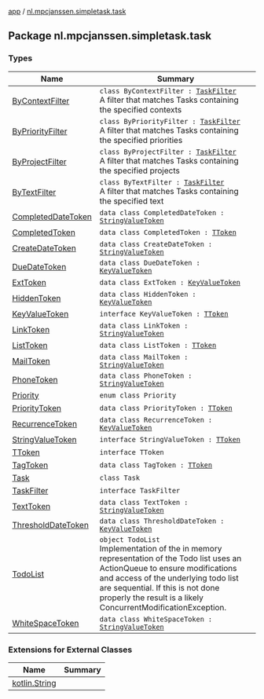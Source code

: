 [app](../index.md) / [nl.mpcjanssen.simpletask.task](.)

## Package nl.mpcjanssen.simpletask.task

### Types

| Name | Summary |
|---|---|
| [ByContextFilter](-by-context-filter/index.md) | `class ByContextFilter : `[`TaskFilter`](-task-filter/index.md)<br>A filter that matches Tasks containing the specified contexts |
| [ByPriorityFilter](-by-priority-filter/index.md) | `class ByPriorityFilter : `[`TaskFilter`](-task-filter/index.md)<br>A filter that matches Tasks containing the specified priorities |
| [ByProjectFilter](-by-project-filter/index.md) | `class ByProjectFilter : `[`TaskFilter`](-task-filter/index.md)<br>A filter that matches Tasks containing the specified projects |
| [ByTextFilter](-by-text-filter/index.md) | `class ByTextFilter : `[`TaskFilter`](-task-filter/index.md)<br>A filter that matches Tasks containing the specified text |
| [CompletedDateToken](-completed-date-token/index.md) | `data class CompletedDateToken : `[`StringValueToken`](-string-value-token/index.md) |
| [CompletedToken](-completed-token/index.md) | `data class CompletedToken : `[`TToken`](-t-token/index.md) |
| [CreateDateToken](-create-date-token/index.md) | `data class CreateDateToken : `[`StringValueToken`](-string-value-token/index.md) |
| [DueDateToken](-due-date-token/index.md) | `data class DueDateToken : `[`KeyValueToken`](-key-value-token/index.md) |
| [ExtToken](-ext-token/index.md) | `data class ExtToken : `[`KeyValueToken`](-key-value-token/index.md) |
| [HiddenToken](-hidden-token/index.md) | `data class HiddenToken : `[`KeyValueToken`](-key-value-token/index.md) |
| [KeyValueToken](-key-value-token/index.md) | `interface KeyValueToken : `[`TToken`](-t-token/index.md) |
| [LinkToken](-link-token/index.md) | `data class LinkToken : `[`StringValueToken`](-string-value-token/index.md) |
| [ListToken](-list-token/index.md) | `data class ListToken : `[`TToken`](-t-token/index.md) |
| [MailToken](-mail-token/index.md) | `data class MailToken : `[`StringValueToken`](-string-value-token/index.md) |
| [PhoneToken](-phone-token/index.md) | `data class PhoneToken : `[`StringValueToken`](-string-value-token/index.md) |
| [Priority](-priority/index.md) | `enum class Priority` |
| [PriorityToken](-priority-token/index.md) | `data class PriorityToken : `[`TToken`](-t-token/index.md) |
| [RecurrenceToken](-recurrence-token/index.md) | `data class RecurrenceToken : `[`KeyValueToken`](-key-value-token/index.md) |
| [StringValueToken](-string-value-token/index.md) | `interface StringValueToken : `[`TToken`](-t-token/index.md) |
| [TToken](-t-token/index.md) | `interface TToken` |
| [TagToken](-tag-token/index.md) | `data class TagToken : `[`TToken`](-t-token/index.md) |
| [Task](-task/index.md) | `class Task` |
| [TaskFilter](-task-filter/index.md) | `interface TaskFilter` |
| [TextToken](-text-token/index.md) | `data class TextToken : `[`StringValueToken`](-string-value-token/index.md) |
| [ThresholdDateToken](-threshold-date-token/index.md) | `data class ThresholdDateToken : `[`KeyValueToken`](-key-value-token/index.md) |
| [TodoList](-todo-list/index.md) | `object TodoList`<br>Implementation of the in memory representation of the Todo list uses an ActionQueue to ensure modifications and access of the underlying todo list are sequential. If this is not done properly the result is a likely ConcurrentModificationException. |
| [WhiteSpaceToken](-white-space-token/index.md) | `data class WhiteSpaceToken : `[`StringValueToken`](-string-value-token/index.md) |

### Extensions for External Classes

| Name | Summary |
|---|---|
| [kotlin.String](kotlin.-string/index.md) |  |
